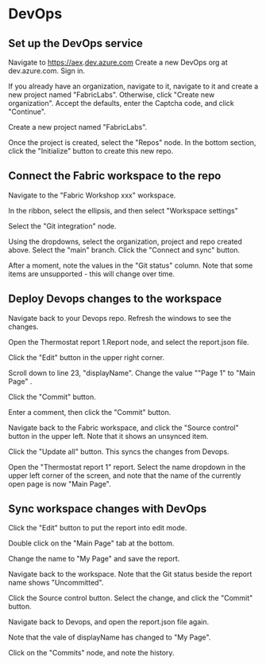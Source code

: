 # DevOps


## Set up the DevOps service

Navigate to [https://aex](https://aex/).[dev.azure.com](https://aex.dev.azure.com/) Create a new DevOps org at dev.azure.com. Sign in.

If you already have an organization, navigate to it, navigate to it and create a new project named "FabricLabs". Otherwise, click "Create new organization". Accept the defaults, enter the Captcha code, and click "Continue".

Create a new project named "FabricLabs".

Once the project is created, select the "Repos" node. In the bottom section, click the "Initialize" button to create this new repo.

## Connect the Fabric workspace to the repo

Navigate to the "Fabric Workshop xxx" workspace.

In the ribbon, select the ellipsis, and then select "Workspace settings"

Select the "Git integration" node.

Using the dropdowns, select the organization, project and repo created above. Select the "main" branch. Click the "Connect and sync" button.

After a moment, note the values in the "Git status" column. Note that some items are unsupported - this will change over time.

## Deploy Devops changes to the workspace

Navigate back to your Devops repo. Refresh the windows to see the changes.

Open the Thermostat report 1.Report node, and select the report.json file.

Click the "Edit" button in the upper right corner.

Scroll down to line 23, "displayName". Change the value ""Page 1" to "Main Page" .

Click the "Commit" button.

Enter a comment, then click the "Commit" button.

Navigate back to the Fabric workspace, and click the "Source control" button in the upper left. Note that it shows an unsynced item.

Click the "Update all" button. This syncs the changes from Devops.

Open the "Thermostat report 1" report. Select the name dropdown in the upper left corner of the screen, and note that the name of the currently open page is now "Main Page".

## Sync workspace changes with DevOps

Click the "Edit" button to put the report into edit mode.

Double click on the "Main Page" tab at the bottom.

Change the name to "My Page" and save the report.

Navigate back to the workspace. Note that the Git status beside the report name shows "Uncommitted".

Click the Source control button. Select the change, and click the "Commit" button.

Navigate back to Devops, and open the report.json file again.

Note that the vale of displayName has changed to "My Page".

Click on the "Commits" node, and note the history.
